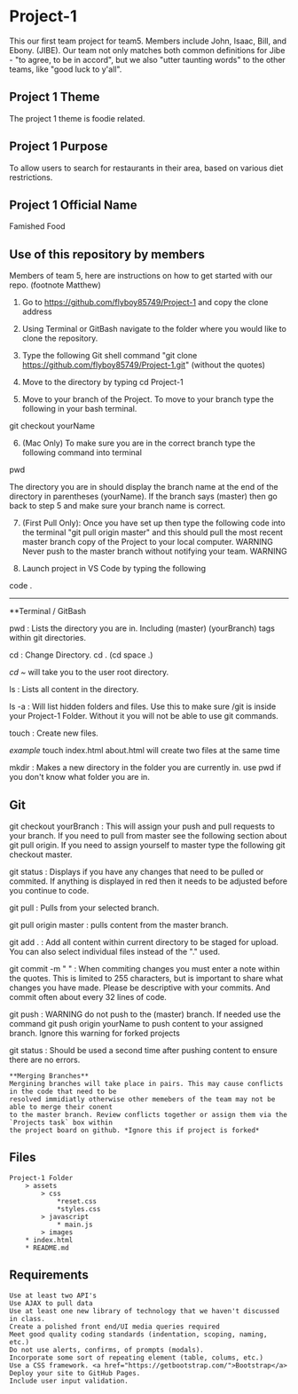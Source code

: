 # Project-1

This our first team project for team5. Members include John, Isaac, Bill, and Ebony. (JIBE). Our team not only matches both common definitions for Jibe - "to agree, to be in accord", but we also "utter taunting words" to the other teams, like "good luck to y'all".

## Project 1 Theme

The project 1 theme is foodie related.

## Project 1 Purpose

To allow users to search for restaurants in their area, based on various diet restrictions.

## Project 1 Official Name

Famished Food

## Use of this repository by members

Members of team 5, here are instructions on how to get started with our repo. (footnote Matthew)

1. Go to https://github.com/flyboy85749/Project-1 and copy the clone address

2. Using Terminal or GitBash navigate to the folder where you would like to clone the repository. 


3. Type the following Git shell command "git clone https://github.com/flyboy85749/Project-1.git" (without the quotes)

4. Move to the directory by typing cd Project-1

5. Move to your branch of the Project. To move to your branch type the following in your bash terminal.

git checkout yourName

6. (Mac Only) To make sure you are in the correct branch type the following command into terminal

pwd

The directory you are in should display the branch name at the end of the directory in parentheses (yourName). If the branch says (master) then go back to step 5 and make sure your branch name is correct.

7. (First Pull Only): Once you have set up then type the following code into the terminal "git pull origin master" and this should pull the most recent master branch copy of the Project to your local computer. WARNING Never push to the master branch without notifying your team. WARNING

8. Launch project in VS Code by typing the following 

code .
*********************************************************************************

**Terminal / GitBash

pwd : Lists the directory you are in. Including (master) (yourBranch) tags within git directories.

cd : Change Directory. cd . (cd space .)

*cd ~* will take you to the user root directory.

ls : Lists all content in the directory.

ls -a : Will list hidden folders and files. Use this to make sure /git is inside your Project-1 Folder. Without it you will not be able to use git commands.

touch : Create new files. 

*example* touch index.html about.html will create two files at the same time

mkdir : Makes a new directory in the folder you are currently in. use pwd if you don't know what folder you are in.

## Git

git checkout yourBranch : This will assign your push and pull requests to your branch. If you need to pull from master see the following section about git pull origin. If you need to assign yourself to master type the following git checkout master.

git status : Displays if you have any changes that need to be pulled or commited. If anything is displayed in red then it needs to be adjusted before you continue to code.

git pull : Pulls from your selected branch.

git pull origin master : pulls content from the master branch.

git add . : Add all content within current directory to be staged for upload. You can also select individual files instead of the "." used.

git commit -m " " : When commiting changes you must enter a note within the quotes. This is limited to 255 characters, but is important to share what changes you have made. Please be descriptive with your commits. And commit often about every 32 lines of code.

git push : WARNING do not push to the (master) branch. If needed use the command git push origin yourName to push content to your assigned branch. Ignore this warning for forked projects

git status : Should be used a second time after pushing content to ensure there are no errors.

    **Merging Branches**
    Mergining branches will take place in pairs. This may cause conflicts in the code that need to be 
    resolved immidiatly otherwise other memebers of the team may not be able to merge their conent 
    to the master branch. Review conflicts together or assign them via the `Projects task` box within 
    the project board on github. *Ignore this if project is forked*

## Files
```
Project-1 Folder
    > assets
        > css
            *reset.css
            *styles.css
        > javascript
            * main.js
        > images
    * index.html
    * README.md
```

## Requirements

    Use at least two API's
    Use AJAX to pull data
    Use at least one new library of technology that we haven't discussed in class.
    Create a polished front end/UI media queries required
    Meet good quality coding standards (indentation, scoping, naming, etc.)
    Do not use alerts, confirms, of prompts (modals).
    Incorporate some sort of repeating element (table, colums, etc.)
    Use a CSS framework. <a href="https://getbootstrap.com/">Bootstrap</a>
    Deploy your site to GitHub Pages.
    Include user input validation.

